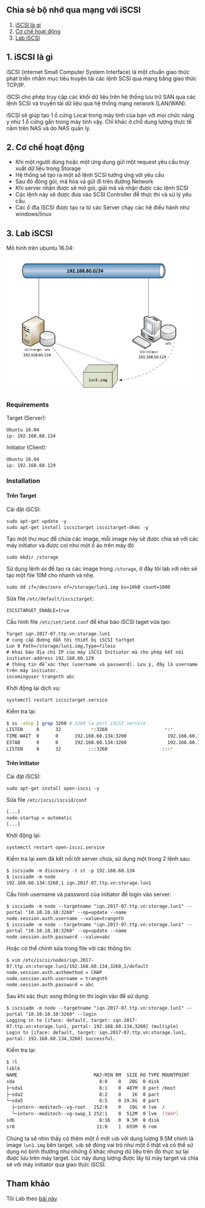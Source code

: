 ## Chia sẻ bộ nhớ qua mạng với iSCSI

1. [iSCSI là gi](#define)
2. [Cơ chế hoạt động](#work_flow)
3. [Lab iSCSI](#lab)

<a name="define"></a>
## 1. iSCSI là gì
iSCSI (internet Small Computer System Interface) là một chuẩn giao thức phát triển nhằm mục tiêu truyền tải các lệnh SCSI qua mạng bằng giao thức TCP/IP. 

iSCSI cho phép truy cập các khối dữ liệu trên hệ thống lưu trữ SAN qua các lệnh SCSI và truyền tải dữ liệu qua hệ thống mạng network (LAN/WAN).

iSCSI sẽ giúp tạo 1 ổ cứng Local trong máy tính của bạn với mọi chức năng y như 1 ổ cứng gắn trong máy tính vậy. Chỉ khác ở chỗ dung lượng thực tế nằm trên NAS và do NAS quản lý.

<a name="work_flow"></a>
## 2. Cơ chế hoạt động

* Khi một người dùng hoặc một ứng dụng gửi một request yêu cầu truy xuất dữ liệu trong Storage
* Hệ thống sẽ tạo ra một số lệnh SCSI tướng ứng với yêu cầu
* Sau đó đóng gói, mã hóa và gửi đi trên đường Network
* Khi server nhận được sẽ mở gói, giải mã và nhận được các lệnh SCSI 
* Các lệnh này sẽ được đưa vào SCSI Controller để thực thi và sử lý yêu cầu.
* Các ổ đĩa iSCSI được tạo ra từ các Server chạy các hệ điều hành như windows/linux


<a name="lab"></a>
## 3. Lab iSCSI

Mô hình trên ubuntu 16.04:  

<img src="img/5.png">

### Requirements


Target (Server):

	Ubuntu 16.04
	ip: 192.168.60.134

Initiator (Client):

	Ubuntu 16.04
	ip: 192.168.60.129

### Installation

#### Trên Target

Cài đặt iSCSI:

	sudo apt-get update -y
	sudo apt-get install iscsitarget iscsitarget-dkms -y

Tạo một thư mục để chứa các image, mỗi image này sẽ được chia sẻ với các máy initiator và được coi như một ổ ảo trên máy đó

	sudo mkdir /storage

Sử dụng lệnh `dd` để tạo ra các image trong `/storage`, ở đây tôi lab với nên sẽ tạo một file 10M cho nhanh và nhẹ.

	sudo dd if=/dev/zero of=/storage/lun1.img bs=10kB count=1000

Sửa file `/etc/default/iscsitarget`:

	ISCSITARGET_ENABLE=true

Cấu hình file `/etc/iet/ietd.conf` để khai báo iSCSI taget vừa tạo:

	Target iqn.2017-07.ttp.vn:storage.lun1
	# cung cấp đường dẫn tới thiết bị iSCSI tartget 
	Lun 0 Path=/storage/lun1.img,Type=fileio
	# khai báo địa chỉ IP của máy iSCSI Initiator mà cho phép kết nối
	initiator-address 192.168.60.129
	# thông tin để xác thực (username và password). Lưu ý, đây là username trên máy initiator.
	incominguser trangnth abc

Khởi động lại dịch vụ:

	systemctl restart iscsitarget.service

Kiểm tra lại:

```sh
$ ss -atnp | grep 3260 # 3260 la port iSCSI service
LISTEN     0      32           *:3260                     *:*                   users:(("ietd",pid=1466,fd=7))
TIME-WAIT  0      0      192.168.60.134:3260               192.168.60.129:47924              
ESTAB      0      0      192.168.60.134:3260               192.168.60.129:47926              
LISTEN     0      32          :::3260                    :::*                   users:(("ietd",pid=1466,fd=8))
```

#### Trên Initiator

Cài đặt iSCSI:

	sudo apt-get install open-iscsi -y

Sửa file `/etc/iscsi/iscsid/conf`

	[...]
	node.startup = automatic
	[...]

Khởi động lại:

	systemctl restart open-iscsi.service

Kiểm tra lại xem đã kết nối tới server chưa, sử dụng một trong 2 lệnh sau:

	$ iscsiadm -m discovery -t st -p 192.168.60.134
	$ iscsiadm -m node
	192.168.60.134:3260,1 iqn.2017-07.ttp.vn:storage.lun1

Cấu hình username và password của initiator để login vào server:

	$ iscsiadm -m node --targetname "iqn.2017-07.ttp.vn:storage.lun1" --portal "10.10.10.10:3260" --op=update --name node.session.auth.username --value=trangnth
	$ iscsiadm -m node --targetname "iqn.2017-07.ttp.vn:storage.lun1" --portal "10.10.10.10:3260" --op=update --name node.session.auth.password --value=abc

Hoặc có thể chỉnh sửa trong file với các thông tin:

	$ vim /etc/iscsi/nodes/iqn.2017-07.ttp.vn:storage.lun1/192.168.60.134,3260,1/default
	node.session.auth.authmethod = CHAP
	node.session.auth.username = trangnth
	node.session.auth.password = abc

Sau khi xác thực xong thông tin thì login vào để sử dụng:

	$ iscsiadm -m node --targetname "iqn.2017-07.ttp.vn:storage.lun1" --portal "10.10.10.10:3260" --login
	Logging in to [iface: default, target: iqn.2017-07.ttp.vn:storage.lun1, portal: 192.168.60.134,3260] (multiple)
	Login to [iface: default, target: iqn.2017-07.ttp.vn:storage.lun1, portal: 192.168.60.134,3260] successful.

Kiểm tra lại:

```sh
$ !l
lsblk 
NAME                            MAJ:MIN RM  SIZE RO TYPE MOUNTPOINT
sda                               8:0    0   20G  0 disk 
├─sda1                            8:1    0  487M  0 part /boot
├─sda2                            8:2    0    1K  0 part 
└─sda5                            8:5    0 19.5G  0 part 
  ├─intern--meditech--vg-root   252:0    0   19G  0 lvm  /
  └─intern--meditech--vg-swap_1 252:1    0  512M  0 lvm  [SWAP]
sdb                               8:16   0  9.5M  0 disk 
sr0                              11:0    1  655M  0 rom 
```

Chúng ta sẽ nhìn thấy có thêm một ổ mới `sdb` với dung lượng 9.5M chính là image `lun1.img` bên target. `sdb` sẽ đóng vai trò như một ổ thật và có thể sử dụng nó bình thường như những ổ khác nhưng dữ liệu trên đó thực sự lại được lưu trên máy target. Lúc này dung lượng được lấy từ máy target và chia sẻ với máy initiator qua giao thức iSCSI. 

## Tham khảo

Tôi Lab theo [bài này](https://github.com/hocchudong/thuctap012017/blob/master/TamNT/Tim_hieu_iSCSI.md)